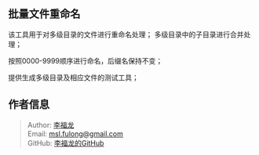 
##	批量文件重命名

该工具用于对多级目录的文件进行重命名处理；
多级目录中的子目录进行合并处理；

按照0000-9999顺序进行命名，后缀名保持不变；

提供生成多级目录及相应文件的测试工具；


## 作者信息

>	Author:	[李福龙](http://lifulong.me)  
>	Email:	[msl.fulong@gmail.com](mailto:msl.fulong@gmail.com)  
>	GitHub: [李福龙的GitHub](https://github.com/lifulong)  

